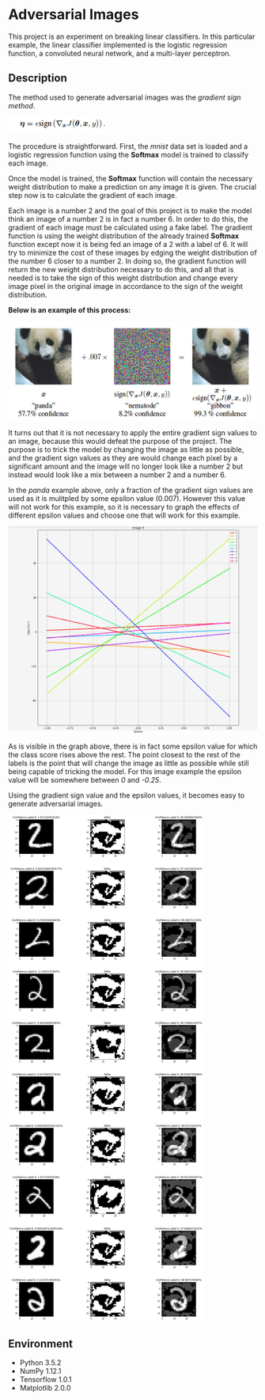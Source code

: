 # Adversarial Images

This project is an experiment on breaking linear classifiers. In this particular example, the linear classifier implemented is the logistic regression function, a convoluted neural network, and a multi-layer perceptron.

## Description

The method used to generate adversarial images was the *gradient sign method*.

![Alt text](/img/gsm.png)

The procedure is straightforward. First, the *mnist* data set is loaded and a logistic regression function using the **Softmax** model is trained to classify each image.

Once the model is trained, the **Softmax** function will contain the necessary weight distribution to make a prediction on any image it is given. The crucial step now is to calculate the gradient of each image. 

Each image is a number 2 and the goal of this project is to make the model think an image of a number 2 is in fact a number 6. In order to do this, the gradient of each image must be calculated using a fake label. The gradient function is using the weight distribution of the already trained **Softmax** function except now it is being fed an image of a 2 with a label of 6. It will try to minimize the cost of these images by edging the weight distribution of the number 6 closer to a number 2. In doing so, the gradient function will return the new weight distribution necessary to do this, and all that is needed is to take the sign of this weight distribution and change every image pixel in the original image in accordance to the sign of the weight distribution.

**Below is an example of this process:**

![Alt text](/img/panda.png)


It turns out that it is not necessary to apply the entire gradient sign values to an image, because this would defeat the purpose of the project. The purpose is to trick the model by changing the image as little as possible, and the gradient sign values as they are would change each pixel by a significant amount and the image will no longer look like a number 2 but instead would look like a mix between a number 2 and a number 6.

In the *panda* example above, only a fraction of the gradient sign values are used as it is mulitpled by some epsilon value (0.007). However this value will not work for this example, so it is necessary to graph the effects of different epsilon values and choose one that will work for this example.

![Alt text](/img/epsilon.png)

As is visible in the graph above, there is in fact some epsilon value for which the class score rises above the rest. The point closest to the rest of the labels is the point that will change the image as little as possible while still being capable of tricking the model. For this image example the epsilon value will be somewhere between *0* and *-0.25*.

Using the gradient sign value and the epsilon values, it becomes easy to generate adversarial images.

![Alt text](/img/2s.png)

## Environment
* Python 3.5.2
* NumPy 1.12.1
* Tensorflow 1.0.1
* Matplotlib 2.0.0
